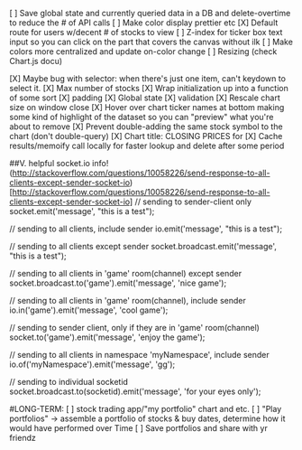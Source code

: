 [ ] Save global state and currently queried data in a DB and delete-overtime to reduce the # of API calls
[ ] Make color display prettier etc
[X] Default route for users w/decent # of stocks to view
[ ] Z-index for ticker box text input so you can click on the part that covers the canvas without ilk
[ ] Make colors more centralized and update on-color change
[ ] Resizing (check Chart.js docu)

[X] Maybe bug with selector: when there's just one item, can't keydown to select it.
[X] Max number of stocks
[X] Wrap initialization up into a function of some sort
[X] padding
[X] Global state
[X] validation
[X] Rescale chart size on window close
[X] Hover over chart ticker names at bottom making some kind of highlight of the dataset so you can "preview" what you're about to remove
[X] Prevent double-adding the same stock symbol to the chart (don't double-query)
[X] Chart title: CLOSING PRICES for <DATE RANGE>
[X] Cache results/memoify call locally for faster lookup and delete after some period

##V. helpful socket.io info!
(http://stackoverflow.com/questions/10058226/send-response-to-all-clients-except-sender-socket-io)[http://stackoverflow.com/questions/10058226/send-response-to-all-clients-except-sender-socket-io]
// sending to sender-client only
socket.emit('message', "this is a test");

// sending to all clients, include sender
io.emit('message', "this is a test");

// sending to all clients except sender
socket.broadcast.emit('message', "this is a test");

// sending to all clients in 'game' room(channel) except sender
socket.broadcast.to('game').emit('message', 'nice game');

// sending to all clients in 'game' room(channel), include sender
io.in('game').emit('message', 'cool game');

// sending to sender client, only if they are in 'game' room(channel)
socket.to('game').emit('message', 'enjoy the game');

// sending to all clients in namespace 'myNamespace', include sender
io.of('myNamespace').emit('message', 'gg');

// sending to individual socketid
socket.broadcast.to(socketid).emit('message', 'for your eyes only');

#LONG-TERM:
[ ] stock trading app/"my portfolio" chart and etc.
[ ] "Play portfolios" -> assemble a portfolio of stocks & buy dates, determine how it would have performed over Time
[ ] Save portfolios and share with yr friendz
